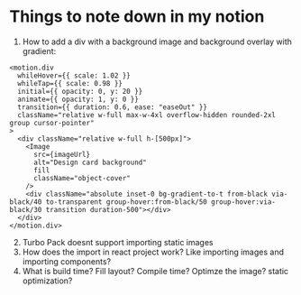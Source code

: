 # Things to note down in my notion

1. How to add a div with a background image and background overlay with gradient:

```tsx
<motion.div
  whileHover={{ scale: 1.02 }}
  whileTap={{ scale: 0.98 }}
  initial={{ opacity: 0, y: 20 }}
  animate={{ opacity: 1, y: 0 }}
  transition={{ duration: 0.6, ease: "easeOut" }}
  className="relative w-full max-w-4xl overflow-hidden rounded-2xl group cursor-pointer"
>
  <div className="relative w-full h-[500px]">
    <Image
      src={imageUrl}
      alt="Design card background"
      fill
      className="object-cover"
    />
    <div className="absolute inset-0 bg-gradient-to-t from-black via-black/40 to-transparent group-hover:from-black/50 group-hover:via-black/30 transition duration-500"></div>
  </div>
</motion.div>
```
2. Turbo Pack doesnt support importing static images
3. How does the import in react project work? Like importing images and importing components?
4. What is build time? Fill layout? Compile time? Optimze the image? static optimization?